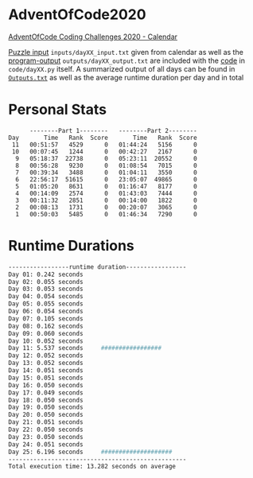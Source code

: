 # AdventOfCode2020
[AdventOfCode Coding Challenges 2020 - Calendar](https://adventofcode.com/2020) 

[Puzzle input](inputs) `inputs/dayXX_input.txt` given from calendar as well as the [program-output](outputs) `outputs/dayXX_output.txt` are included with the [code](code) in `code/dayXX.py` itself.
A summarized output of all days can be found in [`Outputs.txt`](Outputs.txt) as well as the average runtime duration per day and in total

# Personal Stats
```
      --------Part 1--------   --------Part 2--------
Day       Time   Rank  Score       Time   Rank  Score
 11   00:51:57   4529      0   01:44:24   5156      0
 10   00:07:45   1244      0   00:42:27   2167      0
  9   05:18:37  22738      0   05:23:11  20552      0
  8   00:56:28   9230      0   01:08:54   7015      0
  7   00:39:34   3488      0   01:04:11   3550      0
  6   22:56:17  51615      0   23:05:07  49865      0
  5   01:05:20   8631      0   01:16:47   8177      0
  4   00:14:09   2574      0   01:43:03   7444      0
  3   00:11:32   2851      0   00:14:00   1822      0
  2   00:08:13   1731      0   00:20:07   3065      0
  1   00:50:03   5485      0   01:46:34   7290      0
```
# Runtime Durations
<!--
After this, insert runtime durations 
-->
```bash 
-----------------runtime duration-----------------
Day 01: 0.242 seconds     
Day 02: 0.055 seconds     
Day 03: 0.053 seconds     
Day 04: 0.054 seconds     
Day 05: 0.055 seconds     
Day 06: 0.054 seconds     
Day 07: 0.105 seconds     
Day 08: 0.162 seconds     
Day 09: 0.060 seconds     
Day 10: 0.052 seconds     
Day 11: 5.537 seconds     #################
Day 12: 0.052 seconds     
Day 13: 0.052 seconds     
Day 14: 0.051 seconds     
Day 15: 0.051 seconds     
Day 16: 0.050 seconds     
Day 17: 0.049 seconds     
Day 18: 0.050 seconds     
Day 19: 0.050 seconds     
Day 20: 0.050 seconds     
Day 21: 0.051 seconds     
Day 22: 0.050 seconds     
Day 23: 0.050 seconds     
Day 24: 0.051 seconds     
Day 25: 6.196 seconds     ####################
--------------------------------------------------
Total execution time: 13.282 seconds on average
``` 
